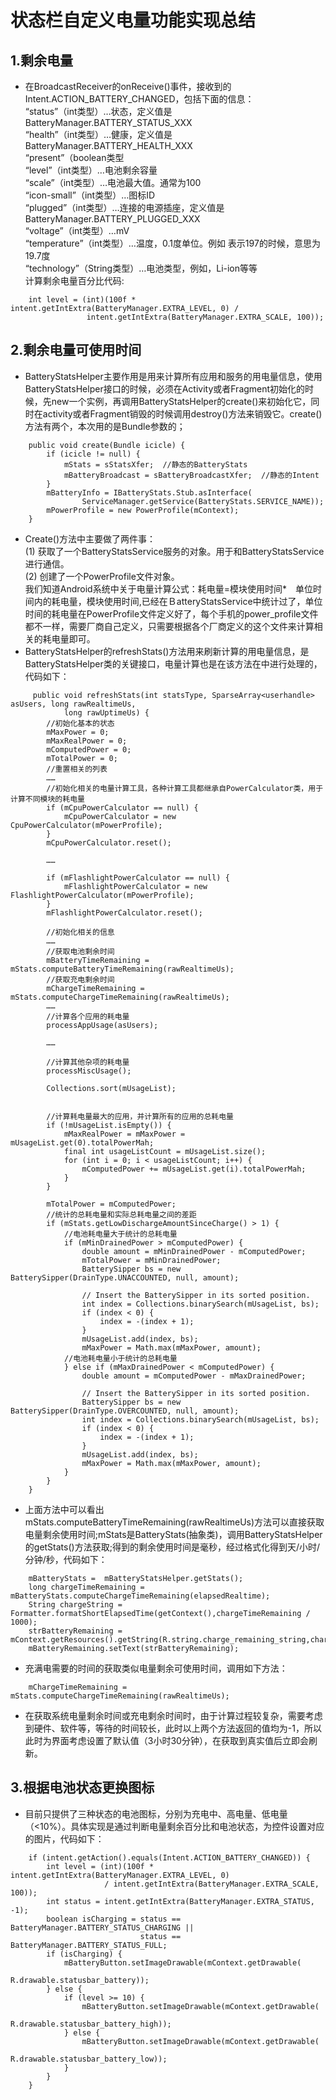 # 状态栏自定义电量功能实现总结
## 1.剩余电量
- 在BroadcastReceiver的onReceive()事件，接收到的Intent.ACTION_BATTERY_CHANGED，包括下面的信息：    
“status”（int类型）…状态，定义值是BatteryManager.BATTERY_STATUS_XXX   
“health”（int类型）…健康，定义值是BatteryManager.BATTERY_HEALTH_XXX    
“present”（boolean类型   
“level”（int类型）…电池剩余容量  
“scale”（int类型）…电池最大值。通常为100   
“icon-small”（int类型）…图标ID    
“plugged”（int类型）…连接的电源插座，定义值是BatteryManager.BATTERY_PLUGGED_XXX    
“voltage”（int类型）…mV    
“temperature”（int类型）…温度，0.1度单位。例如 表示197的时候，意思为19.7度    
“technology”（String类型）…电池类型，例如，Li-ion等等    
计算剩余电量百分比代码:
``` 
    int level = (int)(100f * intent.getIntExtra(BatteryManager.EXTRA_LEVEL, 0) / 
                 intent.getIntExtra(BatteryManager.EXTRA_SCALE, 100));
``` 
## 2.剩余电量可使用时间
- BatteryStatsHelper主要作用是用来计算所有应用和服务的用电量信息，使用BatteryStatsHelper接口的时候，必须在Activity或者Fragment初始化的时候，先new一个实例，再调用BatteryStatsHelper的create()来初始化它，同时在activity或者Fragment销毁的时候调用destroy()方法来销毁它。create()方法有两个，本次用的是Bundle参数的；
``` 
    public void create(Bundle icicle) {  
        if (icicle != null) {  
            mStats = sStatsXfer;  //静态的BatteryStats
            mBatteryBroadcast = sBatteryBroadcastXfer;  //静态的Intent 
        }  
        mBatteryInfo = IBatteryStats.Stub.asInterface(  
                ServiceManager.getService(BatteryStats.SERVICE_NAME));  
        mPowerProfile = new PowerProfile(mContext);  
    }
``` 
- Create()方法中主要做了两件事：  
(1) 获取了一个BatteryStatsService服务的对象。用于和BatteryStatsService进行通信。  
(2) 创建了一个PowerProfile文件对象。  
我们知道Android系统中关于电量计算公式：耗电量=模块使用时间*　单位时间内的耗电量，模块使用时间,已经在ＢatteryStatsService中统计过了，单位时间的耗电量在PowerProfile文件定义好了，每个手机的power_profile文件都不一样，需要厂商自己定义，只需要根据各个厂商定义的这个文件来计算相关的耗电量即可。
- BatteryStatsHelper的refreshStats()方法用来刷新计算的用电量信息，是BatteryStatsHelper类的关键接口，电量计算也是在该方法在中进行处理的，代码如下：
``` 
     public void refreshStats(int statsType, SparseArray<userhandle> asUsers, long rawRealtimeUs,
            long rawUptimeUs) {
        //初始化基本的状态
        mMaxPower = 0;
        mMaxRealPower = 0;
        mComputedPower = 0;
        mTotalPower = 0;
        //重置相关的列表
        ……
        //初始化相关的电量计算工具，各种计算工具都继承自PowerCalculator类，用于计算不同模块的耗电量
        if (mCpuPowerCalculator == null) {
            mCpuPowerCalculator = new CpuPowerCalculator(mPowerProfile);
        }
        mCpuPowerCalculator.reset();
 
        ……
 
        if (mFlashlightPowerCalculator == null) {
            mFlashlightPowerCalculator = new FlashlightPowerCalculator(mPowerProfile);
        }
        mFlashlightPowerCalculator.reset();
  
        //初始化相关的信息
        ……
        //获取电池剩余时间
        mBatteryTimeRemaining = mStats.computeBatteryTimeRemaining(rawRealtimeUs);
        //获取充电剩余时间
        mChargeTimeRemaining = mStats.computeChargeTimeRemaining(rawRealtimeUs);
        ……
        //计算各个应用的耗电量
        processAppUsage(asUsers);
 
        ……
 
        //计算其他杂项的耗电量
        processMiscUsage();
  
        Collections.sort(mUsageList);
 
        
        //计算耗电量最大的应用，并计算所有的应用的总耗电量
        if (!mUsageList.isEmpty()) {
            mMaxRealPower = mMaxPower = mUsageList.get(0).totalPowerMah;
            final int usageListCount = mUsageList.size();
            for (int i = 0; i < usageListCount; i++) {
                mComputedPower += mUsageList.get(i).totalPowerMah;
            }
        }
 
        mTotalPower = mComputedPower;
        //统计的总耗电量和实际总耗电量之间的差距
        if (mStats.getLowDischargeAmountSinceCharge() > 1) {
            //电池耗电量大于统计的总耗电量
            if (mMinDrainedPower > mComputedPower) {
                double amount = mMinDrainedPower - mComputedPower;
                mTotalPower = mMinDrainedPower;
                BatterySipper bs = new BatterySipper(DrainType.UNACCOUNTED, null, amount);
 
                // Insert the BatterySipper in its sorted position.
                int index = Collections.binarySearch(mUsageList, bs);
                if (index < 0) {
                    index = -(index + 1);
                }
                mUsageList.add(index, bs);
                mMaxPower = Math.max(mMaxPower, amount);
            //电池耗电量小于统计的总耗电量
            } else if (mMaxDrainedPower < mComputedPower) {
                double amount = mComputedPower - mMaxDrainedPower;
 
                // Insert the BatterySipper in its sorted position.
                BatterySipper bs = new BatterySipper(DrainType.OVERCOUNTED, null, amount);
                int index = Collections.binarySearch(mUsageList, bs);
                if (index < 0) {
                    index = -(index + 1);
                }
                mUsageList.add(index, bs);
                mMaxPower = Math.max(mMaxPower, amount);
            }
        }
    }
``` 
- 上面方法中可以看出mStats.computeBatteryTimeRemaining(rawRealtimeUs)方法可以直接获取电量剩余使用时间;mStats是BatteryStats(抽象类)，调用BatteryStatsHelper的getStats()方法获取;得到的剩余使用时间是毫秒，经过格式化得到天/小时/分钟/秒，代码如下：
``` 
    mBatteryStats =  mBatteryStatsHelper.getStats();
    long chargeTimeRemaining = mBatteryStats.computeChargeTimeRemaining(elapsedRealtime);
    String chargeString = Formatter.formatShortElapsedTime(getContext(),chargeTimeRemaining / 1000);
    strBatteryRemaining = mContext.getResources().getString(R.string.charge_remaining_string,chargeString);
    mBatteryRemaining.setText(strBatteryRemaining);
``` 
- 充满电需要的时间的获取类似电量剩余可使用时间，调用如下方法：
``` 
    mChargeTimeRemaining = mStats.computeChargeTimeRemaining(rawRealtimeUs);
```     
- 在获取系统电量剩余时间或充电剩余时间时，由于计算过程较复杂，需要考虑到硬件、软件等，等待的时间较长，此时以上两个方法返回的值均为-1，所以此时为界面考虑设置了默认值（3小时30分钟），在获取到真实值后立即会刷新。

## 3.根据电池状态更换图标
- 目前只提供了三种状态的电池图标，分别为充电中、高电量、低电量（<10%）。具体实现是通过判断电量剩余百分比和电池状态，为控件设置对应的图片，代码如下：
``` 
    if (intent.getAction().equals(Intent.ACTION_BATTERY_CHANGED)) {
        int level = (int)(100f * intent.getIntExtra(BatteryManager.EXTRA_LEVEL, 0)
                     / intent.getIntExtra(BatteryManager.EXTRA_SCALE, 100));
        int status = intent.getIntExtra(BatteryManager.EXTRA_STATUS, -1);
        boolean isCharging = status == BatteryManager.BATTERY_STATUS_CHARGING ||
                             status == BatteryManager.BATTERY_STATUS_FULL;
        if (isCharging) {
            mBatteryButton.setImageDrawable(mContext.getDrawable(
                                            R.drawable.statusbar_battery));
        } else {
            if (level >= 10) {
                mBatteryButton.setImageDrawable(mContext.getDrawable(
                                                R.drawable.statusbar_battery_high));
            } else {
                mBatteryButton.setImageDrawable(mContext.getDrawable(
                                                    R.drawable.statusbar_battery_low));
            }
        }
    }
``` 
